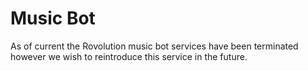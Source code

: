 # Music Bot

As of current the Rovolution music bot services have been terminated however we wish to reintroduce this service in the future.
